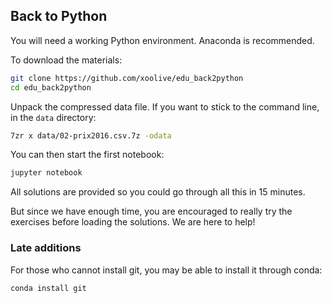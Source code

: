 ## Back to Python

You will need a working Python environment. Anaconda is recommended.

To download the materials:
```sh
git clone https://github.com/xoolive/edu_back2python
cd edu_back2python
```

Unpack the compressed data file. If you want to stick to the command line, in the `data` directory:
```sh
7zr x data/02-prix2016.csv.7z -odata
```

You can then start the first notebook:
```sh
jupyter notebook
```

All solutions are provided so you could go through all this in 15 minutes.

But since we have enough time, you are encouraged to really try the exercises before loading the solutions. We are here to help!

### Late additions

For those who cannot install git, you may be able to install it through conda:
```sh
conda install git
```
